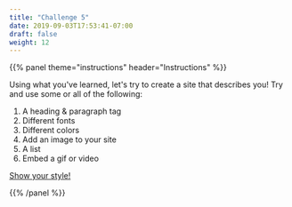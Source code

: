```yaml
---
title: "Challenge 5"
date: 2019-09-03T17:53:41-07:00
draft: false
weight: 12
---
```


{{% panel theme="instructions" header="Instructions" %}}

Using what you've learned, let's try to create a site that describes you! Try and use some or all of the following:

1. A heading & paragraph tag
2. Different fonts
3. Different colors
4. Add an image to your site
5. A list
6. Embed a gif or video

<a class="my-2 mx-4 btn btn-info" href="https://codepen.io/Sunny-Dee/pen/qvVJLE" target="_blank">Show your style!</a>

{{% /panel %}}
